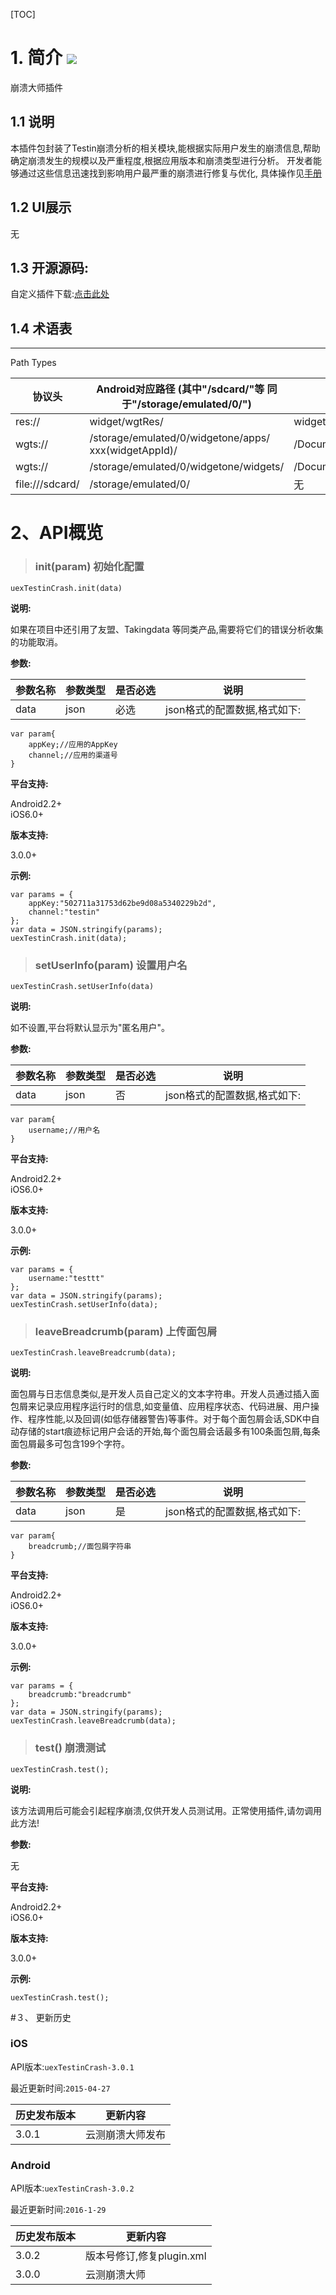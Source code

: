 [TOC]

# 1. 简介 [![](http://appcan-download.oss-cn-beijing.aliyuncs.com/%E5%85%AC%E6%B5%8B%2Fgf.png)]()
崩溃大师插件

## 1.1 说明
本插件包封装了Testin崩溃分析的相关模块,能根据实际用户发生的崩溃信息,帮助确定崩溃发生的规模以及严重程度,根据应用版本和崩溃类型进行分析。
开发者能够通过这些信息迅速找到影响用户最严重的崩溃进行修复与优化, 具体操作见[手册](http://newdocx.appcan.cn/newdocx/docx?type=1046_975 "手册")

## 1.2 UI展示
无

## 1.3 开源源码:
自定义插件下载:[点击此处](http://plugin.appcan.cn/details.html?id=407_index)  

## 1.4 术语表

-----
Path Types

|  协议头 |  Android对应路径 (其中"/sdcard/"等 同于"/storage/emulated/0/") | iOS对应路径  |
| ----- | ----- | ----- |
| res:// |widget/wgtRes/   |widget/wgtRes   |
|  wgts:// | /storage/emulated/0/widgetone/apps/ xxx(widgetAppId)/  |  /Documents/apps/xxx(widgetAppId)/ |
|  wgts:// |  /storage/emulated/0/widgetone/widgets/ |  /Documents/widgets/ |
|  file:///sdcard/ | /storage/emulated/0/  | 无  |
 
# 2、API概览

> ### init(param) 初始化配置

`uexTestinCrash.init(data)`

**说明:**

如果在项目中还引用了友盟、Takingdata 等同类产品,需要将它们的错误分析收集的功能取消。
                 

**参数:**

|  参数名称 | 参数类型  | 是否必选  |  说明 |
| ----- | ----- | ----- | ----- |
| data| json| 必选 | json格式的配置数据,格式如下:|

```
var param{
	appKey;//应用的AppKey
	channel;//应用的渠道号
}
```

**平台支持:**

  
Android2.2+                  
iOS6.0+    
             

**版本支持:**

       
3.0.0+    
              

**示例:**

     

```
var params = {
	appKey:"502711a31753d62be9d08a5340229b2d",
	channel:"testin"
};
var data = JSON.stringify(params);
uexTestinCrash.init(data);

```

> ### setUserInfo(param) 设置用户名

`uexTestinCrash.setUserInfo(data)`

**说明:**

如不设置,平台将默认显示为"匿名用户"。
                 

**参数:**

|  参数名称 | 参数类型  | 是否必选  |  说明 |
| ----- | ----- | ----- | ----- |
| data| json| 否 | json格式的配置数据,格式如下:|

```
var param{
	username;//用户名
}
```

**平台支持:**

  
Android2.2+                  
iOS6.0+    
             

**版本支持:**

       
3.0.0+    
              

**示例:**

     

```
var params = {
	username:"testtt"
};
var data = JSON.stringify(params);
uexTestinCrash.setUserInfo(data);
```

	
> ### leaveBreadcrumb(param) 上传面包屑

`uexTestinCrash.leaveBreadcrumb(data);`

**说明:**

面包屑与日志信息类似,是开发人员自己定义的文本字符串。开发人员通过插入面包屑来记录应用程序运行时的信息,如变量值、应用程序状态、代码进展、用户操作、程序性能,以及回调(如低存储器警告)等事件。对于每个面包屑会话,SDK中自动存储的start痕迹标记用户会话的开始,每个面包屑会话最多有100条面包屑,每条面包屑最多可包含199个字符。
                 

**参数:**

|  参数名称 | 参数类型  | 是否必选  |  说明 |
| ----- | ----- | ----- | ----- |
| data| json| 是 | json格式的配置数据,格式如下:|

```
var param{
	breadcrumb;//面包屑字符串
}
```

**平台支持:**

  
Android2.2+                  
iOS6.0+    
             

**版本支持:**

    
3.0.0+    
              

**示例:**

     
```
var params = {
	breadcrumb:"breadcrumb"
};
var data = JSON.stringify(params);
uexTestinCrash.leaveBreadcrumb(data);
```

	
> ### test() 崩溃测试

`uexTestinCrash.test();`

**说明:**

该方法调用后可能会引起程序崩溃,仅供开发人员测试用。正常使用插件,请勿调用此方法!

**参数:**

无

**平台支持:**

  
Android2.2+                  
iOS6.0+    
             

**版本支持:**

3.0.0+    
              

**示例:**

     
```
uexTestinCrash.test();
```
		

#３、 更新历史

### iOS

API版本:`uexTestinCrash-3.0.1`

最近更新时间:`2015-04-27`

| 历史发布版本 | 更新内容 |
| ----- | ----- |
| 3.0.1 | 云测崩溃大师发布 |

### Android

API版本:`uexTestinCrash-3.0.2`

最近更新时间:`2016-1-29`

| 历史发布版本 | 更新内容 |
| ----- | ----- |
| 3.0.2 | 版本号修订,修复plugin.xml |
| 3.0.0 | 云测崩溃大师 |
